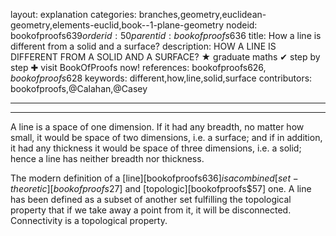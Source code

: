 layout: explanation
categories: branches,geometry,euclidean-geometry,elements-euclid,book--1-plane-geometry
nodeid: bookofproofs$639
orderid: 50
parentid: bookofproofs$636
title: How a line is different from a solid and a surface?
description: HOW A LINE IS DIFFERENT FROM A SOLID AND A SURFACE? &#9733; graduate maths &#10004; step by step &#10010; visit BookOfProofs now!
references: bookofproofs$626,bookofproofs$628
keywords: different,how,line,solid,surface
contributors: bookofproofs,@Calahan,@Casey

---


---

A line is a space of one dimension. If it had any breadth, no matter how small, it would be space of two dimensions, i.e. a surface; and if in addition, it had any thickness it would be space of three dimensions, i.e. a solid; hence a line has neither breadth nor thickness.

The modern definition of a [line][bookofproofs$636] is a combined [set-theoretic][bookofproofs$27] and [topologic][bookofproofs$57] one. A line has been defined as a subset of another set fulfilling the topological property that if we take away a point from it, it will be disconnected. Connectivity is a topological property.
